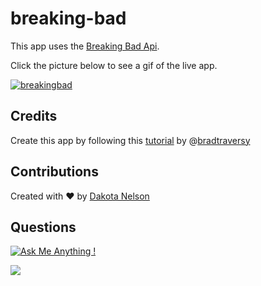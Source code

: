 # breaking-bad

This app uses the [Breaking Bad Api](https://breakingbadapi.com/documentation).

Click the picture below to see a gif of the live app.

[![breakingbad](https://user-images.githubusercontent.com/77229281/128638044-9c5a11fd-8aee-4134-bb53-836ce70185da.png)](https://j.gifs.com/vQQvnm.gif)

## Credits

Create this app by following this [tutorial](https://www.youtube.com/watch?v=YaioUnMw0mo) by @[bradtraversy](https://github.com/bradtraversy)

## Contributions

Created with ❤️ by [Dakota Nelson](https://github.com/kotalilyy)

## Questions

[![Ask Me Anything !](https://img.shields.io/badge/Ask%20me-anything-1abc9c.svg)](https://GitHub.com/Naereen/ama)

<a href="mailto:kotalilyy@gmail.com?"><img src="https://img.shields.io/badge/gmail-%23DD0031.svg?&style=for-the-badge&logo=gmail&logoColor=white"/></a>
